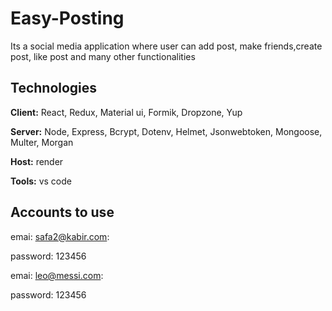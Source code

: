 
# Easy-Posting

Its a social media application where user can add post, make friends,create post, like post and many other functionalities


## Technologies

**Client:** React, Redux, Material ui, Formik, Dropzone, Yup

**Server:** Node, Express, Bcrypt, Dotenv, Helmet, Jsonwebtoken, Mongoose, Multer, Morgan

**Host:** render

**Tools:** vs code

## Accounts to use

emai:  safa2@kabir.com:

password: 123456

emai:  leo@messi.com:

password: 123456
